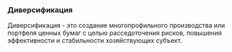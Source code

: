 ### Диверсификация
Диверсификация - это создание многопрофильного производства или портфеля ценных бумаг с целью расседоточения рисков, повышения эффективности и стабильности хозяйствующих субъект.
